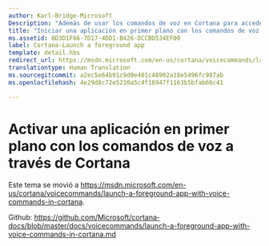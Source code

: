 ```yaml
---
author: Karl-Bridge-Microsoft
Description: "Además de usar los comandos de voz en Cortana para acceder a las funciones del sistema, también puedes usar los comandos de voz a través de Cortana para iniciar una aplicación en primer plano y especificar una acción o un comando para que se ejecute dentro de la aplicación."
title: "Iniciar una aplicación en primer plano con los comandos de voz en Cortana"
ms.assetid: 8D3D1F66-7D17-4DD1-B426-DCCBD534EF00
label: Cortana-Launch a foreground app
template: detail.hbs
redirect_url: https://msdn.microsoft.com/en-us/cortana/voicecommands/launch-a-foreground-app-with-voice-commands-in-cortana
translationtype: Human Translation
ms.sourcegitcommit: a2ec5e64b91c9d0e401c48902a18e5496fc987ab
ms.openlocfilehash: 4e29d8c72e5230a5c4f16947f1163b5bfab66c41

---
```


# Activar una aplicación en primer plano con los comandos de voz a través de Cortana

Este tema se movió a https://msdn.microsoft.com/en-us/cortana/voicecommands/launch-a-foreground-app-with-voice-commands-in-cortana.

Github: https://github.com/Microsoft/cortana-docs/blob/master/docs/voicecommands/launch-a-foreground-app-with-voice-commands-in-cortana.md



<!--HONumber=Jul16_HO1-->


